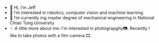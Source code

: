- 👋 Hi, I’m Jeff
- 👀 I’m interested in robotics, computer vision and machine learning.
- 🌱 I’m currently ing master degree of mechanical engineering in National Chiao Tung University
- ✨ A little more about me: I'm interested in photograpghy📷. Recently I like to take photos with a film camera 🎞. 
<!---
yvezz10/yvezz10 is a ✨ special ✨ repository because its `README.md` (this file) appears on your GitHub profile.
You can click the Preview link to take a look at your changes.
--->
